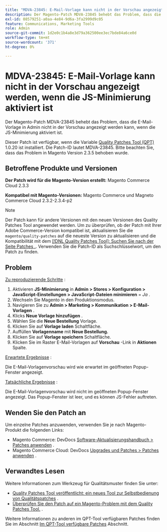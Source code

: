 ```yaml
---
title: "MDVA-23845: E-Mail-Vorlage kann nicht in der Vorschau angezeigt werden, wenn die JS-Minimierung aktiviert ist"
description: Der Magento-Patch MDVA-23845 behebt das Problem, dass die E-Mail-Vorlage in Admin nicht in der Vorschau angezeigt werden kann, wenn die JS-Minimierung aktiviert ist.
exl-id: 08579251-a0aa-4e84-9d6a-3fa2999d9c05
feature: Communications, Marketing Tools
role: Admin
source-git-commit: 1d2e0c1b4a8e3d79a362500ee3ec7bde84a6ce0d
workflow-type: tm+mt
source-wordcount: '371'
ht-degree: 0%

---
```


# MDVA-23845: E-Mail-Vorlage kann nicht in der Vorschau angezeigt werden, wenn die JS-Minimierung aktiviert ist

Der Magento-Patch MDVA-23845 behebt das Problem, dass die E-Mail-Vorlage in Admin nicht in der Vorschau angezeigt werden kann, wenn die JS-Minimierung aktiviert ist.

Dieser Patch ist verfügbar, wenn die Variable [Quality Patches Tool (QPT)](/help/announcements/adobe-commerce-announcements/magento-quality-patches-released-new-tool-to-self-serve-quality-patches.md) 1.0.20 ist installiert. Die Patch-ID lautet MDVA-23845. Bitte beachten Sie, dass das Problem in Magento Version 2.3.5 behoben wurde.

## Betroffene Produkte und Versionen

**Der Patch wird für die Magento-Version erstellt:** Magento Commerce Cloud 2.3.3

**Kompatibel mit Magento-Versionen:** Magento Commerce und Magneto Commerce Cloud 2.3.2-2.3.4-p2

>[!NOTE]
>
>Der Patch kann für andere Versionen mit den neuen Versionen des Quality Patches Tool angewendet werden. Um zu überprüfen, ob der Patch mit Ihrer Adobe Commerce-Version kompatibel ist, aktualisieren Sie die `magento/quality-patches` auf die neueste Version zu aktualisieren und die Kompatibilität mit dem [[!DNL Quality Patches Tool]: Suchen Sie nach der Seite Patches .](https://devdocs.magento.com/quality-patches/tool.html#patch-grid). Verwenden Sie die Patch-ID als Suchschlüsselwort, um den Patch zu finden.

## Problem

<u>Zu reproduzierende Schritte</u> :

1. Aktivieren **JS-Minimierung** in **Admin > Stores > Konfiguration > JavaScript-Einstellungen > JavaScript-Dateien minimieren** = *Ja* .
1. Wechseln Sie Magento in den Produktionsmodus.
1. Navigieren Sie zu **Admin > Marketing > Kommunikation > E-Mail-Vorlagen** .
1. Klicks **Neue Vorlage hinzufügen** .
1. Wählen Sie die **Neue Bestellung** Vorlage.
1. Klicken Sie auf **Vorlage laden** Schaltfläche.
1. Auffüllen **Vorlagenname** mit **Neue Bestellung.**
1. Klicken Sie auf **Vorlage speichern** Schaltfläche.
1. Klicken Sie im Raster E-Mail-Vorlagen auf **Vorschau** -Link in **Aktionen** Spalte.

<u>Erwartete Ergebnisse</u> :

Die E-Mail-Vorlagenvorschau wird wie erwartet im geöffneten Popup-Fenster angezeigt.

<u>Tatsächliche Ergebnisse</u> :

Die E-Mail-Vorlagenvorschau wird nicht im geöffneten Popup-Fenster angezeigt. Das Popup-Fenster ist leer, und es können JS-Fehler auftreten.

## Wenden Sie den Patch an

Um einzelne Patches anzuwenden, verwenden Sie je nach Magento-Produkt die folgenden Links:

* Magento Commerce: DevDocs [Software-Aktualisierungshandbuch > Patches anwenden](https://devdocs.magento.com/guides/v2.4/comp-mgr/patching.html) .
* Magento Commerce Cloud: DevDocs [Upgrades und Patches > Patches anwenden](https://devdocs.magento.com/cloud/project/project-patch.html) .

## Verwandtes Lesen

Weitere Informationen zum Werkzeug für Qualitätsmuster finden Sie unter:

* [Quality Patches Tool veröffentlicht: ein neues Tool zur Selbstbedienung von Qualitätspatches](/help/announcements/adobe-commerce-announcements/magento-quality-patches-released-new-tool-to-self-serve-quality-patches.md) .
* [Überprüfen Sie den Patch auf ein Magento-Problem mit dem Quality Patches Tool.](/help/support-tools/patches-available-in-qpt-tool/check-patch-for-magento-issue-with-magento-quality-patches.md) .

Weitere Informationen zu anderen im QPT-Tool verfügbaren Patches finden Sie im Abschnitt [Im QPT-Tool verfügbare Patches](https://support.magento.com/hc/en-us/sections/360010506631-Patches-available-in-QPT-tool-) Abschnitt.
